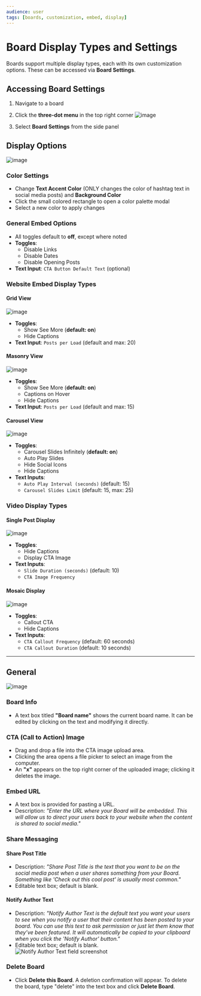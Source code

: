 ```yaml
---
audience: user
tags: [boards, customization, embed, display]
---
```


# Board Display Types and Settings

Boards support multiple display types, each with its own customization options. These can be accessed via **Board Settings**.

## Accessing Board Settings

1. Navigate to a board  
2. Click the **three-dot menu** in the top right corner
   ![image](https://github.com/user-attachments/assets/e386a71a-03d0-44ea-9841-856a5096f462)
  
4. Select **Board Settings** from the side panel  


## Display Options
![image](https://github.com/user-attachments/assets/5e9767df-8646-4b91-9108-a0e6e9bb0bb4)

### Color Settings

- Change **Text Accent Color** (ONLY changes the color of hashtag text in social media posts) and **Background Color**
- Click the small colored rectangle to open a color palette modal
- Select a new color to apply changes

### General Embed Options

- All toggles default to **off**, except where noted
- **Toggles**:
  - Disable Links
  - Disable Dates
  - Disable Opening Posts
- **Text Input**: `CTA Button Default Text` (optional)

### Website Embed Display Types

#### Grid View
![image](https://github.com/user-attachments/assets/85113e0a-95d8-4c6d-b8cc-7090d7f81f80)

- **Toggles**:
  - Show See More (**default: on**)
  - Hide Captions
- **Text Input**: `Posts per Load` (default and max: 20)

#### Masonry View
![image](https://github.com/user-attachments/assets/16652e1d-54dc-411e-b8b7-13cf1c726a40)

- **Toggles**:
  - Show See More (**default: on**)
  - Captions on Hover
  - Hide Captions
- **Text Input**: `Posts per Load` (default and max: 15)

#### Carousel View
![image](https://github.com/user-attachments/assets/109fdfcc-5bd9-484a-8b99-3a14c551db70)

- **Toggles**:
  - Carousel Slides Infinitely (**default: on**)
  - Auto Play Slides
  - Hide Social Icons
  - Hide Captions
- **Text Inputs**:
  - `Auto Play Interval (seconds)` (default: 15)
  - `Carousel Slides Limit` (default: 15, max: 25)

### Video Display Types

#### Single Post Display
![image](https://github.com/user-attachments/assets/db926466-b2e2-413f-950b-6128a3d0b88b)

- **Toggles**:
  - Hide Captions
  - Display CTA Image
- **Text Inputs**:
  - `Slide Duration (seconds)` (default: 10)
  - `CTA Image Frequency`

#### Mosaic Display
![image](https://github.com/user-attachments/assets/fd18edf1-6339-48fd-9495-ee85557bf9d4)

- **Toggles**:
  - Callout CTA
  - Hide Captions
- **Text Inputs**:
  - `CTA Callout Frequency` (default: 60 seconds)
  - `CTA Callout Duration` (default: 10 seconds)

---

## General
![image](https://github.com/user-attachments/assets/195f50da-90f3-4c9c-a00a-1bcb7cdad421)

### Board Info
- A text box titled **"Board name"** shows the current board name. It can be edited by clicking on the text and modifying it directly.

### CTA (Call to Action) Image
- Drag and drop a file into the CTA image upload area.
- Clicking the area opens a file picker to select an image from the computer.
- An **"x"** appears on the top right corner of the uploaded image; clicking it deletes the image.

### Embed URL
- A text box is provided for pasting a URL.
- Description: *"Enter the URL where your Board will be embedded. This will allow us to direct your users back to your website when the content is shared to social media."*

### Share Messaging

#### Share Post Title
- Description: *"Share Post Title is the text that you want to be on the social media post when a user shares something from your Board. Something like 'Check out this cool post' is usually most common."*
- Editable text box; default is blank.

#### Notify Author Text
- Description: *"Notify Author Text is the default text you want your users to see when you notify a user that their content has been posted to your board. You can use this text to ask permission or just let them know that they’ve been featured. It will automatically be copied to your clipboard when you click the 'Notify Author' button."*
- Editable text box; default is blank.  
![Notify Author Text field screenshot](https://github.com/user-attachments/assets/6f03cd00-9be2-4c9c-91f7-13fdf715461f)

### Delete Board
- Click **Delete this Board**. A deletion confirmation will appear. To delete the board, type "delete" into the text box and click **Delete Board**.
